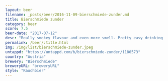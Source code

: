 ```yaml
---
layout: beer
filename: _posts/beer/2016-11-09-bierschmiede-zunder.md
title: Bierschmiede zunder
category: beer
score: 7.5
beer-date: "2017-07-12"
desc: "Really smokey flavour and even more smell. Pretty easy drinking but no other strong flavours"
permalink: /beer/:title.html
img: /img/list/bierschmiede-zunder.jpeg
untappd: "https://untappd.com/b/bierschmiede-zunder/1180573"
country: "Austria"
brewery: "Bierschmiede"
breweryURL: "breweryURL"
style: "Rauchbier"
---
```


